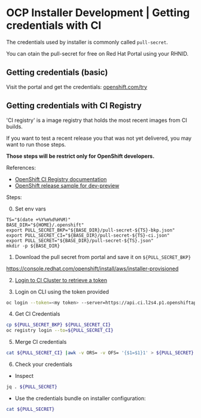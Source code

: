 # OCP Installer Development | Getting credentials with CI

The credentials used by installer is commonly called `pull-secret`.

You can otain the pull-secret for free on Red Hat Portal using your RHNID.

## Getting credentials (basic)

Visit the portal and get the credentials: [openshift.com/try](https://openshift.com/try)

## Getting credentials with CI Registry

'CI registry' is a image registry that holds the most recent images from CI builds.

If you want to test a recent release you that was not yet delivered, you may want to run those steps.

**Those steps will be restrict only for OpenShift developers.**

References:

- [OpenShift CI Registry documentation](https://registry.ci.openshift.org/)
- [OpenShift release sample for dev-preview](https://mirror2.openshift.com/pub/openshift-v4/x86_64/clients/ocp-dev-preview/latest-4.10/release.txt)


Steps:

0. Set env vars

``` shell
TS="$(date +%Y%m%d%H%M)"
BASE_DIR="${HOME}/.openshift"
export PULL_SECRET_BKP="${BASE_DIR}/pull-secret-${TS}-bkp.json"
export PULL_SECRET_CI="${BASE_DIR}/pull-secret-${TS}-ci.json"
export PULL_SECRET="${BASE_DIR}/pull-secret-${TS}.json"
mkdir -p ${BASE_DIR}
```

1. Download the pull secret from portal and save it on `${PULL_SECRET_BKP}`

https://console.redhat.com/openshift/install/aws/installer-provisioned


2. [Login to CI Cluster to retrieve a token](https://oauth-openshift.apps.ci.l2s4.p1.openshiftapps.com/oauth/token/display)

3. Login on CLI using the token provided

```bash
oc login --token=<my token> --server=https://api.ci.l2s4.p1.openshiftapps.com:6443
```

4. Get CI Credentials

```bash
cp ${PULL_SECRET_BKP} ${PULL_SECRET_CI}
oc registry login --to=${PULL_SECRET_CI}
```

5. Merge CI credentials

```bash
cat ${PULL_SECRET_CI} |awk -v ORS= -v OFS= '{$1=$1}1' > ${PULL_SECRET}
```

6. Check your credentials

- Inspect
```bash
jq . ${PULL_SECRET}
```

- Use the credentials bundle on installer configuration:

```bash
cat ${PULL_SECRET}
```
